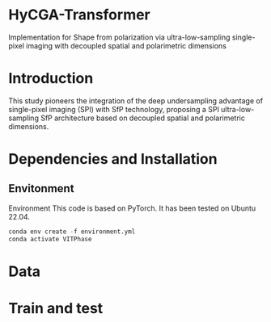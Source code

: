 # HyCGA-Transformer
Implementation for Shape from polarization via ultra-low-sampling single-pixel imaging with decoupled spatial and polarimetric dimensions

# Introduction
This study pioneers the integration of the deep undersampling advantage of single-pixel imaging (SPI) with SfP technology, proposing a SPI ultra-low-sampling SfP architecture based on decoupled spatial and polarimetric dimensions.

# Dependencies and Installation
## Envitonment
Environment This code is based on PyTorch. It has been tested on Ubuntu 22.04.

```python
conda env create -f environment.yml
conda activate VITPhase
```

# Data

# Train and test
```python

```


